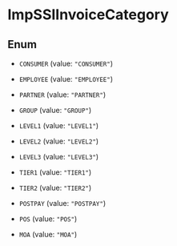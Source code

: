 

# ImpSSIInvoiceCategory

## Enum


* `CONSUMER` (value: `"CONSUMER"`)

* `EMPLOYEE` (value: `"EMPLOYEE"`)

* `PARTNER` (value: `"PARTNER"`)

* `GROUP` (value: `"GROUP"`)

* `LEVEL1` (value: `"LEVEL1"`)

* `LEVEL2` (value: `"LEVEL2"`)

* `LEVEL3` (value: `"LEVEL3"`)

* `TIER1` (value: `"TIER1"`)

* `TIER2` (value: `"TIER2"`)

* `POSTPAY` (value: `"POSTPAY"`)

* `POS` (value: `"POS"`)

* `MOA` (value: `"MOA"`)




